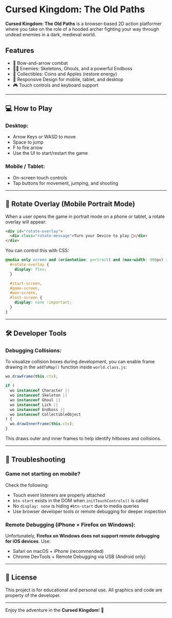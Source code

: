 # Cursed Kingdom: The Old Paths

**Cursed Kingdom: The Old Paths** is a browser-based 2D action platformer where you take on the role of a hooded archer fighting your way through undead enemies in a dark, medieval world.

## Features

- 🎯 Bow-and-arrow combat
- 🧟‍♂️ Enemies: Skeletons, Ghouls, and a powerful Endboss
- 🍎 Collectibles: Coins and Apples (restore energy)
- 📱 Responsive Design for mobile, tablet, and desktop
- 🎮 Touch controls and keyboard support

---

## 💻 How to Play

### Desktop:

- Arrow Keys or WASD to move
- Space to jump
- F to fire arrow
- Use the UI to start/restart the game

### Mobile / Tablet:

- On-screen touch controls
- Tap buttons for movement, jumping, and shooting

---

## 📱 Rotate Overlay (Mobile Portrait Mode)

When a user opens the game in portrait mode on a phone or tablet, a rotate overlay will appear:

```html
<div id="rotate-overlay">
  <div class="rotate-message">Turn your Device to play 🔄</div>
</div>
```

You can control this with CSS:

```css
@media only screen and (orientation: portrait) and (max-width: 900px) {
  #rotate-overlay {
    display: flex;
  }

  #start-screen,
  #game-screen,
  #won-screen,
  #lost-screen {
    display: none !important;
  }
}
```

---

## 🛠️ Developer Tools

### Debugging Collisions:

To visualize collision boxes during development, you can enable frame drawing in the `addToMap()` function inside `world.class.js`:

```js
wo.drawFrame(this.ctx);

if (
  wo instanceof Character ||
  wo instanceof Skeleton ||
  wo instanceof Ghoul ||
  wo instanceof Lich ||
  wo instanceof Endboss ||
  wo instanceof CollectibleObject
) {
  wo.drawInnerFrame(this.ctx);
}
```

This draws outer and inner frames to help identify hitboxes and collisions.

---

## 🧪 Troubleshooting

### Game not starting on mobile?

Check the following:

- Touch event listeners are properly attached
- `btn-start` exists in the DOM when `initTouchControls()` is called
- No `display: none` is hiding `#btn-start` due to media queries
- Use browser developer tools or remote debugging for deeper inspection

### Remote Debugging (iPhone + Firefox on Windows):

Unfortunately, **Firefox on Windows does not support remote debugging for iOS devices**. Use:

- Safari on macOS + iPhone (recommended)
- Chrome DevTools + Remote Debugging via USB (Android only)

---

## 📜 License

This project is for educational and personal use. All graphics and code are property of the developer.

---

Enjoy the adventure in the **Cursed Kingdom**! 🏹
